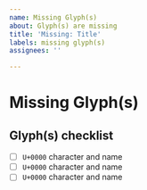 ```yaml
---
name: Missing Glyph(s)
about: Glyph(s) are missing
title: 'Missing: Title'
labels: missing glyph(s)
assignees: ''

---
```


<!-- If approved we will work to add these glyph(s) as soon as possible -->

# Missing Glyph(s)
<!-- A clear description of the missing glyph(s) -->

<!-- Create a list of the missing glyph(s), this will help us keep track of them -->

## Glyph(s) checklist
<!-- Include character, name and Unicode -->

- [ ] `U+0000` character and name
- [ ] `U+0000` character and name
- [ ] `U+0000` character and name
